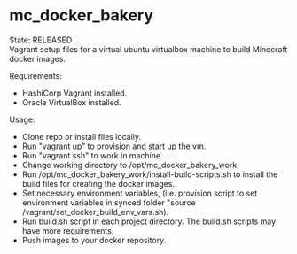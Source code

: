 # mc_docker_bakery
State: RELEASED  
Vagrant setup files for a virtual ubuntu virtualbox machine to build Minecraft docker images.

Requirements: 
- HashiCorp Vagrant installed. 
- Oracle VirtualBox installed.

Usage:
- Clone repo or install files locally.
- Run "vagrant up" to provision and start up the vm.
- Run "vagrant ssh" to work in machine.
- Change working directory to /opt/mc_docker_bakery_work.
- Run /opt/mc_docker_bakery_work/install-build-scripts.sh 
  to install the build files for creating the docker images.
- Set necessary environment variables, (i.e. provision script 
  to set environment variables in synced folder 
  "source /vagrant/set_docker_build_env_vars.sh).
- Run build.sh script in each project directory. The build.sh 
  scripts may have more requirements.
- Push images to your docker repository.
